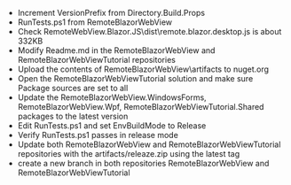 - Increment VersionPrefix from Directory.Build.Props
- RunTests.ps1 from RemoteBlazorWebView
-	Check RemoteWebView.Blazor.JS\dist\remote.blazor.desktop.js is about 332KB
- Modify Readme.md in the RemoteBlazorWebView and RemoteBlazorWebViewTutorial repositories
- Upload the contents of RemoteBlazorWebView\artifacts to nuget.org
- Open the RemoteBlazorWebViewTutorial solution and make sure Package sources are set to all
- Update the RemoteBlazorWebView.WindowsForms, RemoteBlazorWebView.Wpf, RemoteBlazorWebViewTutorial.Shared packages to the latest version
- Edit RunTests.ps1 and set EnvBuildMode to Release
- Verify RunTests.ps1 passes in release mode
- Update both RemoteBlazorWebView and RemoteBlazorWebViewTutorial repositories with the artifacts/releaze.zip using the latest tag
- create a new branch in both repositories RemoteBlazorWebView and RemoteBlazorWebViewTutorial
